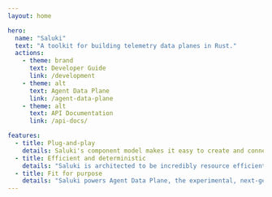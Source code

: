```yaml
---
layout: home

hero:
  name: "Saluki"
  text: "A toolkit for building telemetry data planes in Rust."
  actions:
    - theme: brand
      text: Developer Guide
      link: /development
    - theme: alt
      text: Agent Data Plane
      link: /agent-data-plane
    - theme: alt
      text: API Documentation
      link: /api-docs/

features:
  - title: Plug-and-play
    details: Saluki's component model makes it easy to create and connect components together to build full telemetry data processing pipelines.
  - title: Efficient and deterministic
    details: "Saluki is architected to be incredibly resource efficient and deterministic: predict and limit your resource usage ahead of time."
  - title: Fit for purpose
    details: "Saluki powers Agent Data Plane, the experimental, next-generation data plane for the Datadog Agent: big or small, Saluki should handle it all."
---
```

